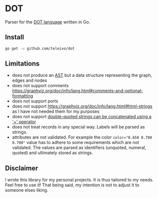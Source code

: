 # DOT

Parser for the [DOT language](https://graphviz.org/doc/info/lang.html) written in Go.

## Install

```sh
go get -u github.com/teleivo/dot
```

## Limitations

* does not produce an [AST](https://en.wikipedia.org/wiki/Abstract_syntax_tree) but a data structure
  representing the graph, edges and nodes
* does not support comments https://graphviz.org/doc/info/lang.html#comments-and-optional-formatting
* does not support ports
* does not support https://graphviz.org/doc/info/lang.html#html-strings as I have not needed them
for my purposes
* does not support [double-quoted strings can be concatenated using a '+'
operator](https://graphviz.org/doc/info/lang.html#comments-and-optional-formatting)
* does not treat records in any special way. Labels will be parsed as strings.
* attributes are not validated. For example the color `color="0.650 0.700 0.700"` value has to
adhere to some requirements which are not validated. The values are parsed as identifiers (unquoted, numeral, quoted) and ultimately stored as strings.

## Disclaimer

I wrote this library for my personal projects. It is thus tailored to my needs. Feel free to use it!
That being said, my intention is not to adjust it to someone elses liking.

